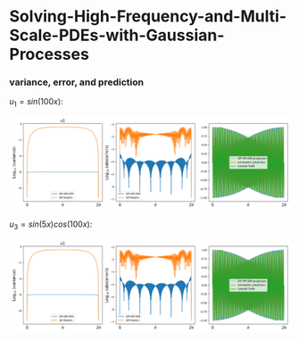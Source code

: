 # Solving-High-Frequency-and-Multi-Scale-PDEs-with-Gaussian-Processes

### variance, error, and prediction

$u_1=sin(100x)$:

![Figure for u1](u1.png)

$u_3=sin(5x)cos(100x)$:

![Figure for u1](u1.png)
